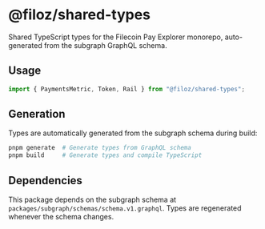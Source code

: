 # @filoz/shared-types

Shared TypeScript types for the Filecoin Pay Explorer monorepo, auto-generated from the subgraph GraphQL schema.

## Usage

```typescript
import { PaymentsMetric, Token, Rail } from "@filoz/shared-types";
```

## Generation

Types are automatically generated from the subgraph schema during build:

```bash
pnpm generate  # Generate types from GraphQL schema
pnpm build     # Generate types and compile TypeScript
```

## Dependencies

This package depends on the subgraph schema at `packages/subgraph/schemas/schema.v1.graphql`.
Types are regenerated whenever the schema changes.
